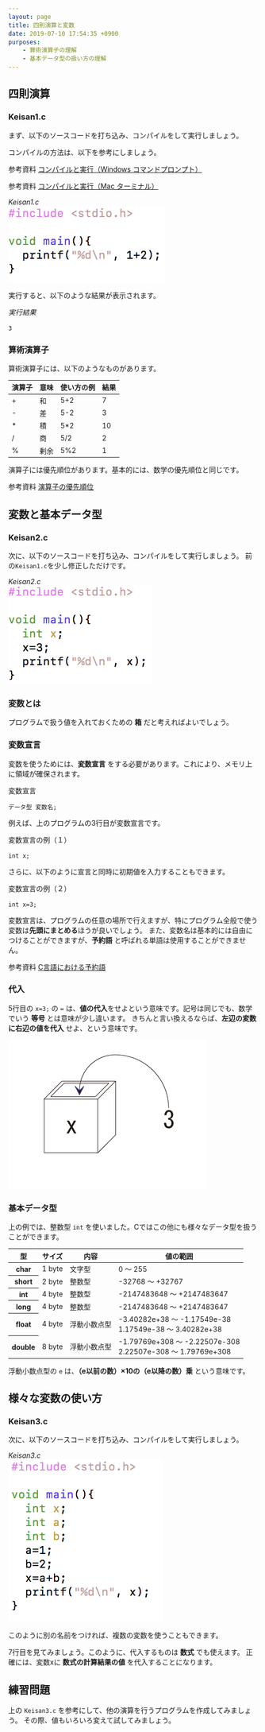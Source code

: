 ```yaml
---
layout: page
title: 四則演算と変数
date: 2019-07-10 17:54:35 +0900
purposes:
    - 算術演算子の理解
    - 基本データ型の扱い方の理解
---
```


四則演算
--------

### Keisan1.c

まず、以下のソースコードを打ち込み、コンパイルをして実行しましょう。

コンパイルの方法は、以下を参考にしましょう。

<span class="label label-info">参考資料</span> [コンパイルと実行（Windows コマンドプロンプト）](../../appendix/win_gcc.html)

<span class="label label-info">参考資料</span> [コンパイルと実行（Mac ターミナル）](../../appendix/mac_gcc.html)

*Keisan1.c*<br>
![](./pic/Keisan1.c.png)

実行すると、以下のような結果が表示されます。

*実行結果*

    3

### 算術演算子

算術演算子には、以下のようなものがあります。

<table>
<thead>
<tr>
<th>演算子</th>
<th>意味</th>
<th>使い方の例</th>
<th>結果</th>
</tr>
</thead>
<tbody>
<tr>
<td>+</td>
<td>和</td>
<td>5+2</td>
<td>7</td>
</tr>
<tr>
<td>-</td>
<td>差</td>
<td>5-2</td>
<td>3</td>
</tr>
<tr>
<td>* </td>
<td>積</td>
<td>5*2</td>
<td>10</td>
</tr>
<tr>
<td>/</td>
<td>商</td>
<td>5/2</td>
<td>2</td>
</tr>
<tr>
<td>%</td>
<td>剰余</td>
<td>5%2</td>
<td>1</td>
</tr>
</tbody>
</table>

演算子には優先順位があります。基本的には、数学の優先順位と同じです。

<span class="label label-info">参考資料</span> [演算子の優先順位](../../appendix/priority_order.html)


変数と基本データ型
------------------

### Keisan2.c

次に、以下のソースコードを打ち込み、コンパイルをして実行しましょう。
前の`Keisan1.c`を少し修正しただけです。

*Keisan2.c*<br>
![](./pic/Keisan2.c.png)

### 変数とは

プログラムで扱う値を入れておくための **箱** だと考えればよいでしょう。

### 変数宣言

変数を使うためには、**変数宣言** をする必要があります。これにより、メモリ上に領域が確保されます。

変数宣言

    データ型 変数名;

例えば、上のプログラムの3行目が変数宣言です。

変数宣言の例（１）

    int x;

さらに、以下のように宣言と同時に初期値を入力することもできます。

変数宣言の例（２）

    int x=3;

変数宣言は、プログラムの任意の場所で行えますが、特にプログラム全般で使う変数は**先頭にまとめる**ほうが良いでしょう。
また、変数名は基本的には自由につけることができますが、**予約語** と呼ばれる単語は使用することができません。

<span class="label label-info">参考資料</span> [C言語における予約語](../../appendix/keyword.html)

### 代入

5行目の `x=3;` の `=` は、**値の代入**をせよという意味です。記号は同じでも、数学でいう **等号** とは意味が少し違います。
きちんと言い換えるならば、**左辺の変数に右辺の値を代入** せよ、という意味です。

![](./pic/box01.png)

### 基本データ型

上の例では、整数型 `int` を使いました。Cではこの他にも様々なデータ型を扱うことができます。


<table>
<thead>
<tr>
<th>型</th>
<th>サイズ</th>
<th>内容</th>
<th>値の範囲</th>
</tr>
</thead>
<tbody>
<tr>
<th>char</th>
<td>1 byte</td>
<td>文字型</td>
<td>0 ～ 255</td>
</tr>
<tr>
<th>short</th>
<td>2 byte</td>
<td>整数型</td>
<td>-32768 ～ +32767</td>
</tr>
<tr>
<th>int</th>
<td>4 byte</td>
<td>整数型</td>
<td>-2147483648 ～ +2147483647</td>
</tr>
<tr>
<th>long</th>
<td>4 byte</td>
<td>整数型</td>
<td>-2147483648 ～ +2147483647</td>
</tr>
<tr>
<th>float</th>
<td>4 byte</td>
<td>浮動小数点型</td>
<td>-3.40282e+38 ～ -1.17549e-38</br>
    1.17549e-38 ～ 3.40282e+38</td>
</tr>
<tr>
<th>double</th>
<td>8 byte</td>
<td>浮動小数点型</td>
<td>-1.79769e+308 ～ -2.22507e-308</br>
    2.22507e-308 ～ 1.79769e+308</td>
</tr>
</tbody>
</table>

浮動小数点型の `e` は、**（e以前の数）×10の（e以降の数）乗** という意味です。


様々な変数の使い方
------------------

### Keisan3.c

次に、以下のソースコードを打ち込み、コンパイルをして実行しましょう。

*Keisan3.c*<br>
![](./pic/Keisan3.c.png)

このように別の名前をつければ、複数の変数を使うこともできます。

7行目を見てみましょう。このように、代入するものは **数式** でも使えます。
正確には、変数xに **数式の計算結果の値** を代入することになります。

練習問題
--------

上の `Keisan3.c` を参考にして、他の演算を行うプログラムを作成してみましょう。
その際、値もいろいろ変えて試してみましょう。
